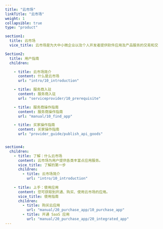 ```yaml
---
title: "云市场"
linkTitle: "云市场"
weight: 1
collapsible: true
type: "product"

section1:
  title: 云市场
  vice_title: 云市场是为大中小微企业以及个人开发者提供软件应用及产品服务的交易和交付平台，聚合了不同领域类别的优质服务商，为用户降低数字化成本，让用户可轻松查找、测试、购买与部署所需的应用和服务。

Section2:
  title: 用户指南
  children:

    - title: 云市场简介
      content: 什么是云市场
      url: "intro/10_introduction"

    - title: 服务商入驻
      content: 服务商入驻
      url: "serviceprovider/10_prerequisite"

    - title: 服务商操作指南
      content: 服务商操作指南
      url: "manual/10_find_app"

    - title: 买家操作指南
      content: 买家操作指南
      url: "provider_guide/publish_api_goods"


section4:
  children:
    - title: 了解：什么云市场
      content: 云市场为用户提供各类丰富点应用服务。
      vice_title: 了解的第一步
      children:
        - title: 云市场简介
          url: "intro/10_introduction"
      
    - title: 上手：使用应用
      content: 您可获取到开通、购买、使用云市场的应用。
      vice_title: 使用指南
      children: 
        - title: 购买云应用
          url: "manual/20_purchase_app/10_purchase_app"
        - title: 开通 SaaS 应用
          url: "manual/20_purchase_app/20_integrated_app"
---
```


<!-- type: "product" 这个参数表明这是一个产品index页面 -->
<!-- section1 为产品index页面 主标题 副标题 video  video_img为视频图片  -->
<!-- section2 为产品index页面 第一个大块的用户文档配置  -->
<!-- section3 为产品index页面 第二个大块的开发者文档配置  -->
<!-- section4 为产品index页面 第三个大块的学习路径配置  -->